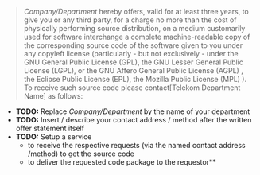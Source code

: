 <!-- this file must be integrated, if DT had to deliver source code -->

> *Company/Department* hereby offers, valid for at least three years, to give you or any third party, for a charge no more than the cost of physically performing source distribution, on a medium customarily used for software interchange a complete machine-readable copy of the corresponding source code of the software given to you under any copyleft license (particularly - but not exclusively - under the GNU General Public License (GPL), the GNU Lesser General Public License (LGPL), or the GNU Affero General Public License (AGPL) , the Eclipse Public License (EPL), the Mozilla Public License (MPL) ). To receive such source code please contact[Telekom Department Name] as follows:

- **TODO:** Replace _Company/Department_ by the name of your department
- **TODO:** Insert / describe your contact address / method after the written offer statement itself
- **TODO:** Setup a service
  - to receive the respective requests (via the named contact address /method) to get the source code
  - to deliver the requested code package to the requestor**
